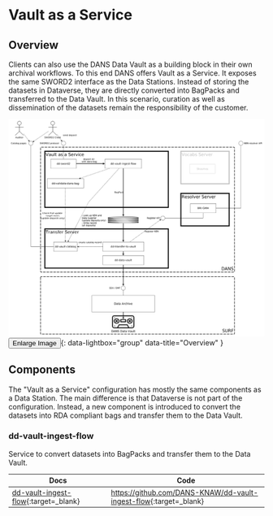 Vault as a Service
==================

Overview
---------

Clients can also use the DANS Data Vault as a building block in their own archival workflows. To this end DANS offers
Vault as a Service. It exposes the same SWORD2 interface as the Data Stations. Instead of storing the datasets in
Dataverse, they are directly converted into BagPacks and transferred to the Data Vault. In this scenario,
curation as well as dissemination of the datasets remain the responsibility of the customer.

[![Overview](arch-overview-vaas.png)<button class="btn">Enlarge Image</button>](arch-overview-vaas.png){: data-lightbox="group" data-title="Overview" }

Components
----------

The "Vault as a Service" configuration has mostly the same components as a Data Station. The main difference is that
Dataverse is not part of the configuration. Instead, a new component is introduced to convert the datasets into RDA
compliant bags and transfer them to the Data Vault.

### dd-vault-ingest-flow

Service to convert datasets into BagPacks and transfer them to the Data Vault.

| Docs                                   | Code                                                                |
|----------------------------------------|---------------------------------------------------------------------|
| [dd-vault-ingest-flow]{:target=_blank} | <https://github.com/DANS-KNAW/dd-vault-ingest-flow>{:target=_blank} |

[dd-vault-ingest-flow]: https://dans-knaw.github.io/dd-vault-ingest-flow/

